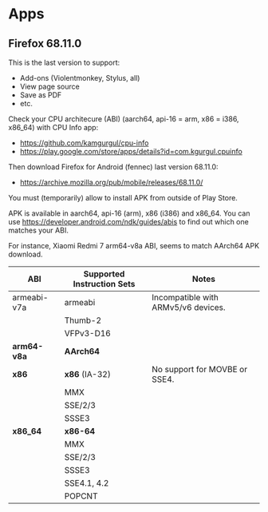 Apps
====

Firefox 68.11.0
---------------

This is the last version to support:

- Add-ons (Violentmonkey, Stylus, all)
- View page source
- Save as PDF
- etc.

Check your CPU architecure (ABI) (aarch64, api-16 = arm, x86 = i386, x86_64) with CPU Info app:

- https://github.com/kamgurgul/cpu-info
- https://play.google.com/store/apps/details?id=com.kgurgul.cpuinfo

Then download Firefox for Android (fennec) last version 68.11.0:

- https://archive.mozilla.org/pub/mobile/releases/68.11.0/

You must (temporarily) allow to install APK from outside of Play Store.

APK is available in aarch64, api-16 (arm), x86 (i386) and x86_64.
You can use https://developer.android.com/ndk/guides/abis to find out which one matches your ABI.

For instance, Xiaomi Redmi 7 arm64-v8a ABI, seems to match AArch64 APK download.

| ABI           | Supported Instruction Sets | Notes
|---------------|----------------------------|------
| armeabi-v7a   | armeabi                    | Incompatible with ARMv5/v6 devices.
|               | Thumb-2                    |
|               | VFPv3-D16                  |
| **arm64-v8a** | **AArch64**
| **x86**       | **x86** (IA-32)            | No support for MOVBE or SSE4.
|               | MMX
|               | SSE/2/3
|               | SSSE3
| **x86_64**    | **x86-64**
|               | MMX
|               | SSE/2/3
|               | SSSE3
|               | SSE4.1, 4.2
|               | POPCNT
